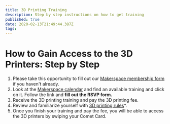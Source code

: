 ```yaml
---
title: 3D Printing Training
description: Step by step instructions on how to get training
published: true
date: 2020-02-13T21:49:44.387Z
tags: 
---
```


# How to Gain Access to the 3D Printers: Step by Step

1. Please take this opportunity to fill out our [Makerspace membership form](https://utdesignmakerspace.typeform.com/to/JcM2uX) if you haven't already. 
2. Look at the [Makerspace calendar](https://utdmaker.space/#cal) and find an available training and click on it. Follow the link and **fill out the RSVP form.**
3. Receive the 3D printing training and pay the 3D printing fee.
4. Review and familiarize yourself with [3D printing rules]()*.
5. Once you finish your training and pay the fee, you will be able to access the 3D printers by swiping your Comet Card.

